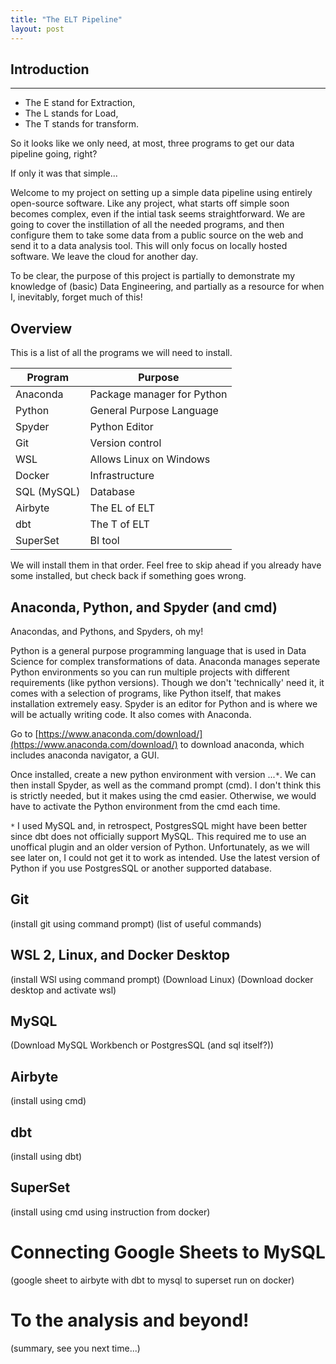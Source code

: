 ```yaml
---
title: "The ELT Pipeline"
layout: post
---
```


## Introduction
---
* The E stand for Extraction,
* The L stands for Load,
* The T stands for transform.

So it looks like we only need, at most, three programs to get our data pipeline going, right? 

If only it was that simple...

Welcome to my project on setting up a simple data pipeline using entirely open-source software. Like any project, what starts off simple soon becomes complex, even if the intial task seems straightforward. We are going to cover the instillation of all the needed programs, and then configure them to take some data from a public source on the web and send it to a data analysis tool. This will only focus on locally hosted software. We leave the cloud for another day.

To be clear, the purpose of this project is partially to demonstrate my knowledge of (basic) Data Engineering, and partially as a resource for when I, inevitably, forget much of this!

## Overview

This is a list of all the programs we will need to install.

| Program          | Purpose          |
|------------------|------------------|
| Anaconda         | Package manager for Python|
| Python           | General Purpose Language  |
| Spyder           | Python Editor             |
| Git              | Version control           |
| WSL              | Allows Linux on Windows   |
| Docker           | Infrastructure            |
| SQL (MySQL)      | Database                  |
| Airbyte          | The EL of ELT             |
| dbt              | The T of ELT              |
| SuperSet         | BI tool                   |

We will install them in that order. Feel free to skip ahead if you already have some installed, but check back if something goes wrong.

## Anaconda, Python, and Spyder (and cmd)

Anacondas, and Pythons, and Spyders, oh my!

Python is a general purpose programming language that is used in Data Science for complex transformations of data. Anaconda manages seperate Python environments so you can run multiple projects with different requirements (like python versions). Though we don't 'technically' need it, it comes with a selection of programs, like Python itself, that makes installation extremely easy. Spyder is an editor for Python and is where we will be actually writing code. It also comes with Anaconda.

Go to [https://www.anaconda.com/download/](https://www.anaconda.com/download/) to download anaconda, which includes anaconda navigator, a GUI.

Once installed, create a new python environment with version ...````*````.
We can then install Spyder, as well as the command prompt (cmd). I don't think this is strictly needed, but it makes using the cmd easier. Otherwise, we would have to activate the Python environment from the cmd each time.

````*```` I used MySQL and, in retrospect, PostgresSQL might have been better since dbt does not officially support MySQL. This required me to use an unoffical plugin and an older version of Python. Unfortunately, as we will see later on, I could not get it to work as intended. Use the latest version of Python if you use PostgresSQL or another supported database.

## Git

(install git using command prompt)
(list of useful commands)

## WSL 2, Linux, and Docker Desktop

(install WSl using command prompt)
(Download Linux)
(Download docker desktop and activate wsl)

## MySQL

(Download MySQL Workbench or PostgresSQL (and sql itself?))

## Airbyte

(install using cmd)

## dbt

(install  using dbt)

## SuperSet

(install using cmd using instruction from docker)

# Connecting Google Sheets to MySQL

(google sheet to airbyte with dbt to mysql to superset run on docker)

# To the analysis and beyond!

(summary, see you next time...)



